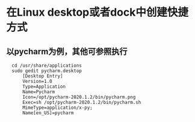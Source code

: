 # 在Linux desktop或者dock中创建快捷方式
  ## 以pycharm为例，其他可参照执行
      cd /usr/share/applications
      sudo gedit pycharm.desktop
          [Desktop Entry]
          Version=1.0
          Type=Application
          Name=Pycharm
          Icon=/opt/pycharm-2020.1.2/bin/pycharm.png
          Exec=sh /opt/pycharm-2020.1.2/bin/pycharm.sh
          MimeType=application/x-py;
          Name[en_US]=pycharm
